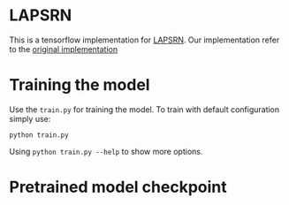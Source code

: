 # LAPSRN

This is a tensorflow implementation for [LAPSRN](http://vllab1.ucmerced.edu/~wlai24/LapSRN/papers/cvpr17_LapSRN.pdf).
Our implementation refer to the [original implementation](https://github.com/phoenix104104/LapSRN)

# Training the model
Use the `train.py` for training the model. To train with default configuration
simply use:

```
python train.py
```

Using `python train.py --help` to show more options.

# Pretrained model checkpoint

